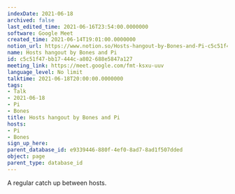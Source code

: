 ```yaml
---
indexDate: 2021-06-18
archived: false
last_edited_time: 2021-06-16T23:54:00.0000000
software: Google Meet
created_time: 2021-06-14T19:01:00.0000000
notion_url: https://www.notion.so/Hosts-hangout-by-Bones-and-Pi-c5c51f47bb17444ca802688e5847a127
name: Hosts hangout by Bones and Pi
id: c5c51f47-bb17-444c-a802-688e5847a127
meeting_link: https://meet.google.com/fmt-ksxu-uuv
language_level: No limit
talktime: 2021-06-18T20:00:00.0000000
tags:
- Talk
- 2021-06-18
- Pi
- Bones
title: Hosts hangout by Bones and Pi
hosts:
- Pi
- Bones
sign_up_here: 
parent_database_id: e9339446-880f-4ef0-8ad7-8ad1f507dded
object: page
parent_type: database_id
---
```


A regular catch up between hosts.


